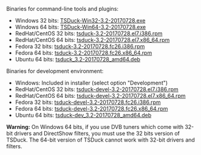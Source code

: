 Binaries for command-line tools and plugins:
* Windows 32 bits: [TSDuck-Win32-3.2-20170728.exe](https://github.com/tsduck/tsduck/releases/download/v3.2-20170728/TSDuck-Win32-3.2-20170728.exe)
* Windows 64 bits: [TSDuck-Win64-3.2-20170728.exe](https://github.com/tsduck/tsduck/releases/download/v3.2-20170728/TSDuck-Win64-3.2-20170728.exe)
* RedHat/CentOS 32 bits: [tsduck-3.2-20170728.el7.i386.rpm](https://github.com/tsduck/tsduck/releases/download/v3.2-20170728/tsduck-3.2-20170728.el7.i386.rpm)
* RedHat/CentOS 64 bits: [tsduck-3.2-20170728.el7.x86_64.rpm](https://github.com/tsduck/tsduck/releases/download/v3.2-20170728/tsduck-3.2-20170728.el7.x86_64.rpm)
* Fedora 32 bits: [tsduck-3.2-20170728.fc26.i386.rpm](https://github.com/tsduck/tsduck/releases/download/v3.2-20170728/tsduck-3.2-20170728.fc26.i386.rpm)
* Fedora 64 bits: [tsduck-3.2-20170728.fc26.x86_64.rpm](https://github.com/tsduck/tsduck/releases/download/v3.2-20170728/tsduck-3.2-20170728.fc26.x86_64.rpm)
* Ubuntu 64 bits: [tsduck_3.2-20170728_amd64.deb](https://github.com/tsduck/tsduck/releases/download/v3.2-20170728/tsduck_3.2-20170728_amd64.deb)

Binaries for development environment:
* Windows: Included in installer (select option "Development")
* RedHat/CentOS 32 bits: [tsduck-devel-3.2-20170728.el7.i386.rpm](https://github.com/tsduck/tsduck/releases/download/v3.2-20170728/tsduck-devel-3.2-20170728.el7.i386.rpm)
* RedHat/CentOS 64 bits: [tsduck-devel-3.2-20170728.el7.x86_64.rpm](https://github.com/tsduck/tsduck/releases/download/v3.2-20170728/tsduck-devel-3.2-20170728.el7.x86_64.rpm)
* Fedora 32 bits: [tsduck-devel-3.2-20170728.fc26.i386.rpm](https://github.com/tsduck/tsduck/releases/download/v3.2-20170728/tsduck-devel-3.2-20170728.fc26.i386.rpm)
* Fedora 64 bits: [tsduck-devel-3.2-20170728.fc26.x86_64.rpm](https://github.com/tsduck/tsduck/releases/download/v3.2-20170728/tsduck-devel-3.2-20170728.fc26.x86_64.rpm)
* Ubuntu 64 bits: [tsduck-dev_3.2-20170728_amd64.deb](https://github.com/tsduck/tsduck/releases/download/v3.2-20170728/tsduck-dev_3.2-20170728_amd64.deb)

**Warning:** On Windows 64 bits, if you use DVB tuners which come with 32-bit drivers and DirectShow filters, you must use the 32 bits version of TSDuck. The 64-bit version of TSDuck cannot work with 32-bit drivers and filters.
